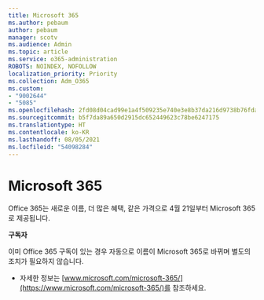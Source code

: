 ```yaml
---
title: Microsoft 365
ms.author: pebaum
author: pebaum
manager: scotv
ms.audience: Admin
ms.topic: article
ms.service: o365-administration
ROBOTS: NOINDEX, NOFOLLOW
localization_priority: Priority
ms.collection: Adm_O365
ms.custom:
- "9002644"
- "5085"
ms.openlocfilehash: 2fd08d04cad99e1a4f509235e740e3e8b37da216d9738b76fda87f783f337e93
ms.sourcegitcommit: b5f7da89a650d2915dc652449623c78be6247175
ms.translationtype: HT
ms.contentlocale: ko-KR
ms.lasthandoff: 08/05/2021
ms.locfileid: "54098284"
---
```

# <a name="microsoft-365"></a>Microsoft 365

Office 365는 새로운 이름, 더 많은 혜택, 같은 가격으로 4월 21일부터 Microsoft 365로 제공됩니다.

**구독자**

이미 Office 365 구독이 있는 경우 자동으로 이름이 Microsoft 365로 바뀌며 별도의 조치가 필요하지 않습니다.

- 자세한 정보는 [www.microsoft.com/microsoft-365/](https://www.microsoft.com/microsoft-365/)를 참조하세요.
